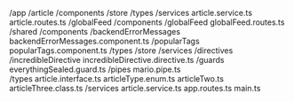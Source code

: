 /app
  /article
    /components
    /store
    /types
    /services
      article.service.ts
    article.routes.ts
  /globalFeed
    /components
      /globalFeed
    globalFeed.routes.ts
  /shared
    /components
      /backendErrorMessages
        backendErrorMessages.component.ts
      /popularTags
        popularTags.component.ts
        /types
        /store
        /services
    /directives
      /incredibleDirective
        incredibleDirective.directive.ts
    /guards
      everythingSealed.guard.ts
    /pipes
      mario.pipe.ts  
    /types
      article.interface.ts
      articleType.enum.ts
      articleTwo.ts
      articleThree.class.ts
    /services
      article.service.ts
  app.routes.ts
main.ts
